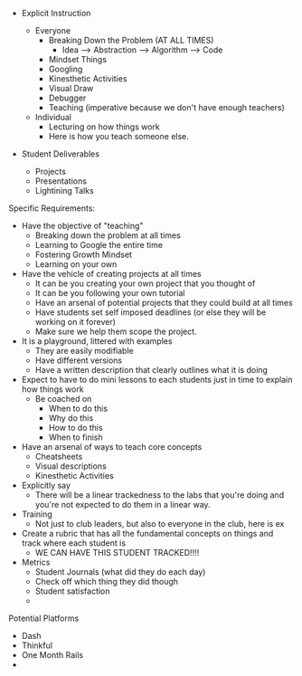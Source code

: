 - Explicit Instruction
	- Everyone
		- Breaking Down the Problem (AT ALL TIMES)
			- Idea --> Abstraction --> Algorithm --> Code
		- Mindset Things
		- Googling
		- Kinesthetic Activities
		- Visual Draw
		- Debugger
		- Teaching (imperative because we don't have enough teachers)
	- Individual
		- Lecturing on how things work
		- Here is how you teach someone else.

- Student Deliverables
	- Projects
	- Presentations
	- Lightining Talks

Specific Requirements:
- Have the objective of "teaching"
	- Breaking down the problem at all times
	- Learning to Google the entire time
	- Fostering Growth Mindset
	- Learning on your own
- Have the vehicle of creating projects at all times
	- It can be you creating your own project that you thought of
	- It can be you following your own tutorial
	- Have an arsenal of potential projects that they could build at all times
	- Have students set self imposed deadlines (or else they will be working on it forever)
	- Make sure we help them scope the project.
- It is a playground, littered with examples
	- They are easily modifiable
	- Have different versions
	- Have a written description that clearly outlines what it is doing
- Expect to have to do mini lessons to each students just in time to explain how things work
	- Be coached on
		- When to do this
		- Why do this
		- How to do this
		- When to finish
- Have an arsenal of ways to teach core concepts
	- Cheatsheets
	- Visual descriptions
	- Kinesthetic Activities
- Explicitly say
	- There will be a linear trackedness to the labs that you're doing and you're not expected to do them in a linear way.
- Training
	- Not just to club leaders, but also to everyone in the club, here is ex
- Create a rubric that has all the fundamental concepts on things and track where each student is
	- WE CAN HAVE THIS STUDENT TRACKED!!!!
- Metrics
	- Student Journals (what did they do each day)
	- Check off which thing they did though
	- Student satisfaction
	-

Potential Platforms
- Dash
- Thinkful
- One Month Rails
-
